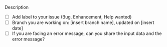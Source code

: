 Description

- [ ] Add label to your issue (Bug, Enhancement, Help wanted)
- [ ] Branch you are working on: [insert branch name], updated on [insert date]
- [ ] If you are facing an error message, can you share the input data and the error message?
